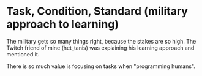 # Task, Condition, Standard (military approach to learning)

The military gets so many things right, because the stakes are so high. The Twitch friend of mine (het_tanis) was explaining his learning approach and mentioned it.

There is so much value is focusing on tasks when "programming humans".
